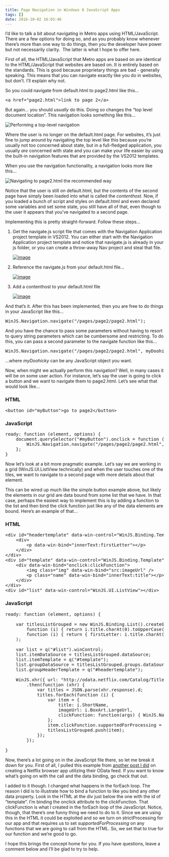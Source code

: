 ```yaml
---
title: Page Navigation in Windows 8 JavaScript Apps
tags: []
date: 2016-10-02 16:03:46
---
```


I&rsquo;d like to talk a bit about navigating in Metro apps using HTML/JavaScript. There are a few options for doing so, and as you probably know whenever there&rsquo;s more than one way to do things, then you the developer have power but not necessarily clarity.&nbsp; The latter is what I hope to offer here.

First of all, the HTML/JavaScript that Metro apps are based on are identical to the HTML/JavaScript that websites are based on. It is entirely based on the standards. This is good because proprietary things are bad - generally speaking. This means that you can navigate exactly like you do in websites, but don&rsquo;t. I&rsquo;ll explain why not.

So you could navigate from default.html to page2.html like this&hellip;

<pre class="brush: xml;">
&lt;a href=&quot;page2.html&quot;&gt;link to page 2&lt;/a&gt;</pre>

But again&hellip; you should _usually_ do this. Doing so changes the &ldquo;top level document location&rdquo;. This navigation looks something like this&hellip;

![Performing a top-level navigation](http://codefoster.blob.core.windows.net/site/image/dd88c575a65b494bb66f7fdafc69bb0b/win8pagenav_01_1.png "Performing a top-level navigation.")

Where the user is no longer on the default.html page. For websites, it&rsquo;s just fine to jump around by navigating the top level like this because you&rsquo;re usually not too concerned about state, but in a full-fledged application, you usually _are_ concerned with state and you can make your life easier by using the built-in navigation features that are provided by the VS2012 templates.

When you use the navigation functionality, a navigation looks more like this&hellip;

![Navigating to page2.html the recommended way](http://codefoster.blob.core.windows.net/site/image/785fed727068463aa6c7f6cc846ad69e/win8pagenav_02_1.png "Navigating to page2.html the recommended way.")

Notice that the user is still on default.html, but the contents of the second page have simply been loaded into what is called the _contenthost_. Now, if you loaded a bunch of script and styles on default.html and even declared some variables and set some state, you still have all of that, even though to the user it appears that you&rsquo;ve navigated to a second page.

Implementing this is pretty straight-forward. Follow these steps&hellip;

1.  Get the navigate.js script file that comes with the Navigation Application project template in VS2012\. You can either start with the Navigation Application project template and notice that navigate.js is already in your js folder, or you can create a throw-away Nav project and steal that file.

	[![](http://codefoster.blob.core.windows.net/site/image/f7c50c8e2beb45cba09992ab12701c66/win8pagenav_03_1.png "image")](http://{fix}/image.axd?picture=Windows-Live-Writer/Windows-8-HTMLJS/47E0B8FB/image.png)
2.  Reference the navigate.js from your default.html file&hellip;

	[![](http://codefoster.blob.core.windows.net/site/image/4c5c779b13324e439c25c9607d87b96e/win8pagenav_04_1.png "image")](http://{fix}/image.axd?picture=Windows-Live-Writer/Windows-8-HTMLJS/011C4153/image.png)
3.  Add a contenthost to your default.html file

	[![](http://codefoster.blob.core.windows.net/site/image/17c6c9800bf44e65a1e194640f768f5e/win8pagenav_05_1.png "image")](http://{fix}/image.axd?picture=Windows-Live-Writer/Windows-8-HTMLJS/5A50BBC3/image.png)

And that&rsquo;s it. After this has been implemented, then you are free to do things in your JavaScript like this&hellip;

<pre class="brush: js;">
WinJS.Navigation.navigate(&quot;/pages/page2/page2.html&quot;);</pre>

And you have the chance to pass some parameters without having to resort to query string parameters which can be cumbersome and restricting. To do this, you can pass a second parameter to the navigate function like this&hellip;

<pre class="brush: js;">
WinJS.Navigation.navigate(&quot;/pages/page2/page2.html&quot;, myDoohicky);</pre>

&hellip;where _myDoohicky_ can be any JavaScript object you want.

Now, when might we actually perform this navigation? Well, in many cases it will be on some user action. For instance, let&rsquo;s say the user is going to click a button and we want to navigate them to page2.html. Let&rsquo;s see what that would look like&hellip;

### **HTML**

<pre class="brush: xml;">
&lt;button id=&quot;myButton&quot;&gt;go to page2&lt;/button&gt;</pre>

### **JavaScript**

<pre class="brush: js;">
ready: function (element, options) {
    document.querySelector(&quot;#myButton&quot;).onclick = function (args) {
        WinJS.Navigation.navigate(&quot;/pages/page2/page2.html&quot;, &quot;test value&quot;);
    };
}</pre>

Now let&rsquo;s look at a bit more pragmatic example. Let&rsquo;s say we are working in a grid (WinJS.UI.ListView technically) and when the user touches one of the tiles, we want to navigate to a second page with more details about that element.

This can be wired up much like the simple button example above, but likely the elements in our grid are data bound from some list that we have. In that case, perhaps the easiest way to implement this is by adding a function to the list and then bind the click function just like any of the data elements are bound. Here&rsquo;s an example of that&hellip;

### **HTML**

<pre class="brush: xml;">
&lt;div id=&quot;headertemplate&quot; data-win-control=&quot;WinJS.Binding.Template&quot;&gt;
    &lt;div&gt;
        &lt;p data-win-bind=&quot;innerText:firstLetter&quot;&gt;&lt;/p&gt;
    &lt;/div&gt;
&lt;/div&gt;
&lt;div id=&quot;template&quot; data-win-control=&quot;WinJS.Binding.Template&quot;&gt;
    &lt;div data-win-bind=&quot;onclick:clickFunction&quot;&gt;
        &lt;img class=&quot;img&quot; data-win-bind=&quot;src:imageUrl&quot; /&gt;
        &lt;p class=&quot;name&quot; data-win-bind=&quot;innerText:title&quot;&gt;&lt;/p&gt;
    &lt;/div&gt;
&lt;/div&gt;
&lt;div id=&quot;list&quot; data-win-control=&quot;WinJS.UI.ListView&quot;&gt;&lt;/div&gt;</pre>

### **JavaScript**

<pre class="brush: js;">
ready: function (element, options) {

    var titlesListGrouped = new WinJS.Binding.List().createGrouped(
        function (i) { return i.title.charAt(0).toUpperCase(); },
        function (i) { return { firstLetter: i.title.charAt(0).toUpperCase() }; }
    );

    var list = q(&quot;#list&quot;).winControl;
    list.itemDataSource = titlesListGrouped.dataSource;
    list.itemTemplate = q(&quot;#template&quot;);
    list.groupDataSource = titlesListGrouped.groups.dataSource;
    list.groupHeaderTemplate = q(&quot;#headertemplate&quot;);

    WinJS.xhr({ url: &quot;http://odata.netflix.com/Catalog/Titles?$format=json&amp;$top=200&quot; })
        .then(function (xhr) {
            var titles = JSON.parse(xhr.response).d;
            titles.forEach(function (i) {
                var item = {
                    title: i.ShortName,
                    imageUrl: i.BoxArt.LargeUrl,
                    clickFunction: function(args) { WinJS.Navigation.navigate(&quot;/pages/page2/page2.html&quot;, item); }
                };
                item.clickFunction.supportedForProcessing = true;
                titlesListGrouped.push(item);
            });
        });

}</pre>

Now, there&rsquo;s a lot going on in the JavaScript file there, so let me break it down for you. First of all, I pulled this example from [another post I did](/netflixstage1) on creating a Netflix browser app utilizing their OData feed. If you want to know what&rsquo;s going on with the call and the data binding, go check that out.

I added to it though. I changed what happens in the forEach loop. The reason I did is to illustrate how to bind a function to like you bind any other data property. Look in the HTML at the div just below the one with the id of &ldquo;template&rdquo;. I&rsquo;m binding the onclick attribute to the clickFunction. That clickFunction is what I created in the forEach loop of the JavaScript. Notice, though, that there&rsquo;s one funny thing we need to do to it. Since we are using this in the HTML it could be exploited and so we turn on strictProcessing for our app and that requires us to set _supportedForProcessing_ on any functions that we are going to call from the HTML. So, we set that to true for our function and we&rsquo;re good to go.

I hope this brings the concept home for you. If you have questions, leave a comment below and I&rsquo;ll be glad to try to help.